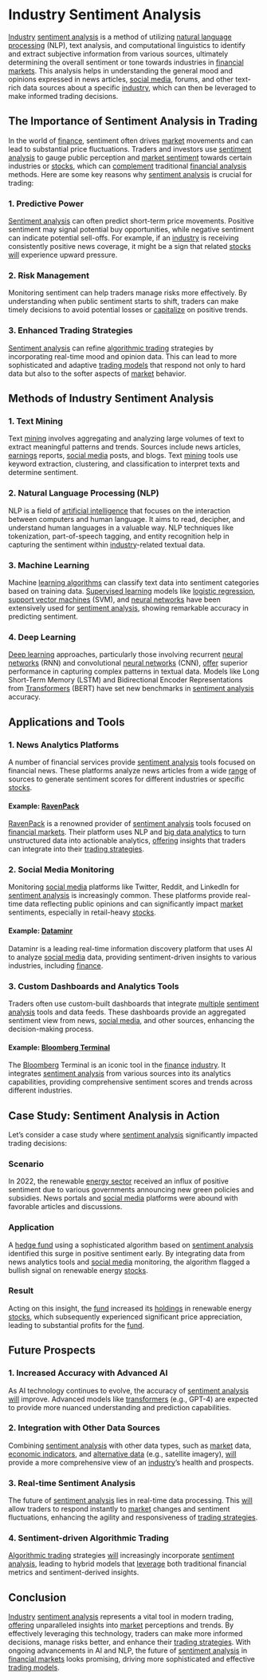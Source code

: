 # Industry Sentiment Analysis

[Industry](../i/industry.md) [sentiment analysis](../s/sentiment_analysis.md) is a method of utilizing [natural language processing](../n/natural_language_processing_(nlp)_in_trading.md) (NLP), text analysis, and computational linguistics to identify and extract subjective information from various sources, ultimately determining the overall sentiment or tone towards industries in [financial markets](../f/financial_market.md). This analysis helps in understanding the general mood and opinions expressed in news articles, [social media](../s/social_media.md), forums, and other text-rich data sources about a specific [industry](../i/industry.md), which can then be leveraged to make informed trading decisions. 

## The Importance of Sentiment Analysis in Trading

In the world of [finance](../f/finance.md), sentiment often drives [market](../m/market.md) movements and can lead to substantial price fluctuations. Traders and investors use [sentiment analysis](../s/sentiment_analysis.md) to gauge public perception and [market sentiment](../m/market_sentiment.md) towards certain industries or [stocks](../s/stock.md), which can [complement](../c/complement.md) traditional [financial analysis](../f/financial_analysis.md) methods. Here are some key reasons why [sentiment analysis](../s/sentiment_analysis.md) is crucial for trading:

### 1. **Predictive Power**
[Sentiment analysis](../s/sentiment_analysis.md) can often predict short-term price movements. Positive sentiment may signal potential buy opportunities, while negative sentiment can indicate potential sell-offs. For example, if an [industry](../i/industry.md) is receiving consistently positive news coverage, it might be a sign that related [stocks](../s/stock.md) [will](../w/will.md) experience upward pressure.

### 2. **Risk Management**
Monitoring sentiment can help traders manage risks more effectively. By understanding when public sentiment starts to shift, traders can make timely decisions to avoid potential losses or [capitalize](../c/capitalize.md) on positive trends.

### 3. **Enhanced Trading Strategies**
[Sentiment analysis](../s/sentiment_analysis.md) can refine [algorithmic trading](../a/algorithmic_trading.md) strategies by incorporating real-time mood and opinion data. This can lead to more sophisticated and adaptive [trading models](../t/trading_models.md) that respond not only to hard data but also to the softer aspects of [market](../m/market.md) behavior.

## Methods of Industry Sentiment Analysis

### 1. **Text Mining**
Text [mining](../m/mining.md) involves aggregating and analyzing large volumes of text to extract meaningful patterns and trends. Sources include news articles, [earnings](../e/earnings.md) reports, [social media](../s/social_media.md) posts, and blogs. Text [mining](../m/mining.md) tools use keyword extraction, clustering, and classification to interpret texts and determine sentiment.

### 2. **Natural Language Processing (NLP)**
NLP is a field of [artificial intelligence](../a/artificial_intelligence_in_trading.md) that focuses on the interaction between computers and human language. It aims to read, decipher, and understand human languages in a valuable way. NLP techniques like tokenization, part-of-speech tagging, and entity recognition help in capturing the sentiment within [industry](../i/industry.md)-related textual data.

### 3. **Machine Learning**
Machine [learning algorithms](../l/learning_algorithms_in_trading.md) can classify text data into sentiment categories based on training data. [Supervised learning](../s/supervised_learning.md) models like [logistic regression](../l/logistic_regression_in_trading.md), [support vector machines](../s/support_vector_machines_in_trading.md) (SVM), and [neural networks](../n/neural_networks_in_trading.md) have been extensively used for [sentiment analysis](../s/sentiment_analysis.md), showing remarkable accuracy in predicting sentiment.

### 4. **Deep Learning**
[Deep learning](../d/deep_learning.md) approaches, particularly those involving recurrent [neural networks](../n/neural_networks_in_trading.md) (RNN) and convolutional [neural networks](../n/neural_networks_in_trading.md) (CNN), [offer](../o/offer.md) superior performance in capturing complex patterns in textual data. Models like Long Short-Term Memory (LSTM) and Bidirectional Encoder Representations from [Transformers](../t/transformers.md) (BERT) have set new benchmarks in [sentiment analysis](../s/sentiment_analysis.md) accuracy.

## Applications and Tools

### 1. **News Analytics Platforms**
A number of financial services provide [sentiment analysis](../s/sentiment_analysis.md) tools focused on financial news. These platforms analyze news articles from a wide [range](../r/range.md) of sources to generate sentiment scores for different industries or specific [stocks](../s/stock.md). 

#### Example: [RavenPack](https://www.ravenpack.com/)
[RavenPack](../r/ravenpack.md) is a renowned provider of [sentiment analysis](../s/sentiment_analysis.md) tools focused on [financial markets](../f/financial_market.md). Their platform uses NLP and [big data analytics](../b/big_data_analytics_in_trading.md) to turn unstructured data into actionable analytics, [offering](../o/offering.md) insights that traders can integrate into their [trading strategies](../t/trading_strategies.md).

### 2. **Social Media Monitoring**
Monitoring [social media](../s/social_media.md) platforms like Twitter, Reddit, and LinkedIn for [sentiment analysis](../s/sentiment_analysis.md) is increasingly common. These platforms provide real-time data reflecting public opinions and can significantly impact [market](../m/market.md) sentiments, especially in retail-heavy [stocks](../s/stock.md).

#### Example: [Dataminr](https://www.dataminr.com/)
Dataminr is a leading real-time information discovery platform that uses AI to analyze [social media](../s/social_media.md) data, providing sentiment-driven insights to various industries, including [finance](../f/finance.md).

### 3. **Custom Dashboards and Analytics Tools**
Traders often use custom-built dashboards that integrate [multiple](../m/multiple.md) [sentiment analysis](../s/sentiment_analysis.md) tools and data feeds. These dashboards provide an aggregated sentiment view from news, [social media](../s/social_media.md), and other sources, enhancing the decision-making process.

#### Example: [Bloomberg Terminal](https://www.bloomberg.com/professional/solution/bloomberg-terminal/)
The [Bloomberg](../b/bloomberg.md) Terminal is an iconic tool in the [finance](../f/finance.md) [industry](../i/industry.md). It integrates [sentiment analysis](../s/sentiment_analysis.md) from various sources into its analytics capabilities, providing comprehensive sentiment scores and trends across different industries.

## Case Study: Sentiment Analysis in Action

Let’s consider a case study where [sentiment analysis](../s/sentiment_analysis.md) significantly impacted trading decisions:

### Scenario
In 2022, the renewable [energy sector](../e/energy_sector.md) received an influx of positive sentiment due to various governments announcing new green policies and subsidies. News portals and [social media](../s/social_media.md) platforms were abound with favorable articles and discussions.

### Application
A [hedge fund](../h/hedge_fund.md) using a sophisticated algorithm based on [sentiment analysis](../s/sentiment_analysis.md) identified this surge in positive sentiment early. By integrating data from news analytics tools and [social media](../s/social_media.md) monitoring, the algorithm flagged a bullish signal on renewable energy [stocks](../s/stock.md).

### Result
Acting on this insight, the [fund](../f/fund.md) increased its [holdings](../h/holdings.md) in renewable energy [stocks](../s/stock.md), which subsequently experienced significant price appreciation, leading to substantial profits for the [fund](../f/fund.md).

## Future Prospects

### 1. **Increased Accuracy with Advanced AI**
As AI technology continues to evolve, the accuracy of [sentiment analysis](../s/sentiment_analysis.md) [will](../w/will.md) improve. Advanced models like [transformers](../t/transformers.md) (e.g., GPT-4) are expected to provide more nuanced understanding and prediction capabilities.

### 2. **Integration with Other Data Sources**
Combining [sentiment analysis](../s/sentiment_analysis.md) with other data types, such as [market](../m/market.md) data, [economic indicators](../e/economic_indicators.md), and [alternative data](../a/alternative_data.md) (e.g., satellite imagery), [will](../w/will.md) provide a more comprehensive view of an [industry](../i/industry.md)’s health and prospects.

### 3. **Real-time Sentiment Analysis**
The future of [sentiment analysis](../s/sentiment_analysis.md) lies in real-time data processing. This [will](../w/will.md) allow traders to respond instantly to [market](../m/market.md) changes and sentiment fluctuations, enhancing the agility and responsiveness of [trading strategies](../t/trading_strategies.md).

### 4. **Sentiment-driven Algorithmic Trading**
[Algorithmic trading](../a/algorithmic_trading.md) strategies [will](../w/will.md) increasingly incorporate [sentiment analysis](../s/sentiment_analysis.md), leading to hybrid models that [leverage](../l/leverage.md) both traditional financial metrics and sentiment-derived insights.

## Conclusion

[Industry](../i/industry.md) [sentiment analysis](../s/sentiment_analysis.md) represents a vital tool in modern trading, [offering](../o/offering.md) unparalleled insights into [market](../m/market.md) perceptions and trends. By effectively leveraging this technology, traders can make more informed decisions, manage risks better, and enhance their [trading strategies](../t/trading_strategies.md). With ongoing advancements in AI and NLP, the future of [sentiment analysis](../s/sentiment_analysis.md) in [financial markets](../f/financial_market.md) looks promising, driving more sophisticated and effective [trading models](../t/trading_models.md).

